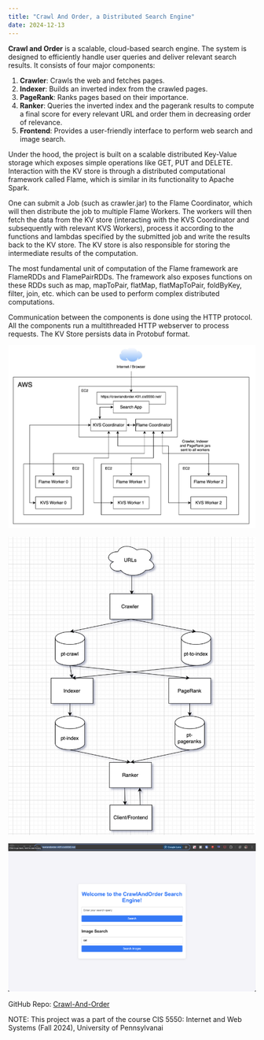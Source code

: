 ```yaml
---
title: "Crawl And Order, a Distributed Search Engine"
date: 2024-12-13
---
```


**Crawl and Order** is a scalable, cloud-based search engine. The system is designed to efficiently handle user queries
and deliver relevant search results. It consists of four major components:

1. **Crawler**: Crawls the web and fetches pages. <br />
2. **Indexer**: Builds an inverted index from the crawled pages. <br />
3. **PageRank**: Ranks pages based on their importance. <br />
4. **Ranker**: Queries the inverted index and the pagerank results to compute a final score for every relevant URL and order them in decreasing order of relevance. <br />
5. **Frontend**: Provides a user-friendly interface to perform web search and image search. <br />

Under the hood, the project is built on a scalable distributed Key-Value storage which exposes simple operations like GET, PUT and DELETE. Interaction with the KV store is through a distributed computational framework called Flame, which is similar in its functionality to Apache Spark.

One can submit a Job (such as crawler.jar) to the Flame Coordinator, which will then distribute the job to multiple Flame Workers. The workers will then fetch the data from the KV store (interacting with the KVS Coordinator and subsequently with relevant KVS Workers), process it according to the functions and lambdas specified by the submitted job and write the results back to the KV store. The KV store is also responsible for storing the intermediate results of the computation.

The most fundamental unit of computation of the Flame framework are FlameRDDs and FlamePairRDDs. The framework also exposes functions on these RDDs such as map, mapToPair, flatMap, flatMapToPair, foldByKey, filter, join, etc. which can be used to perform complex distributed computations.

Communication between the components is done using the HTTP protocol. All the components run a multithreaded HTTP webserver to process requests. The KV Store persists data in Protobuf format.

![System Architecture](arch.jpg)

![High Level Flow](high_level_approach.png)

![Home Page](home_page.png)

GitHub Repo: [Crawl-And-Order](https://github.com/sahilparekh08/Crawl-And-Order)

NOTE: This project was a part of the course CIS 5550: Internet and Web Systems (Fall 2024), University of Pennsylvanai